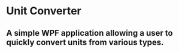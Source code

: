 # Unit Converter

## A simple WPF application allowing a user to quickly convert units from various types.
